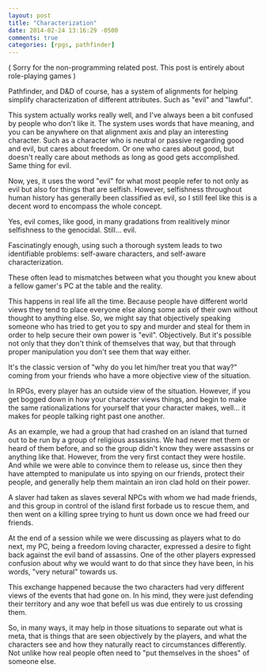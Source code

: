 ```yaml
---
layout: post
title: "Characterization"
date: 2014-02-24 13:16:29 -0500
comments: true
categories: [rpgs, pathfinder]
---
```

( Sorry for the non-programming related post. This post is entirely
about role-playing games )

Pathfinder, and D&D of course, has a system of alignments for helping simplify
characterization of different attributes. Such as "evil" and "lawful".

This system actually works really well, and I've always been a bit confused by
people who don't like it. The system uses words that have meaning, and you can
be anywhere on that alignment axis and play an interesting character. Such as
a character who is neutral or passive regarding good and evil, but cares about
freedom. Or one who cares about good, but doesn't really care about methods
as long as good gets accomplished. Same thing for evil.
<!--more-->
Now, yes, it uses the word "evil" for what most people refer to not only as
evil but also for things that are selfish. However, selfishness throughout
human history has generally been classified as evil, so I still feel like this
is a decent word to encompass the whole concept.

Yes, evil comes, like good, in many gradations from realitively minor selfishness
to the genocidal. Still... evil.

Fascinatingly enough, using such a thorough system leads to two identifiable
problems: self-aware characters, and self-aware characterization.

These often lead to mismatches between what you thought you knew about a fellow
gamer's PC at the table and the reality.

This happens in real life all the time. Because people have different world views
they tend to place everyone else along some axis of their own without thought
to anything else. So, we might say that objectively speaking someone who has
tried to get you to spy and murder and steal for them in order to help secure
their own power is "evil". Objectively.
But it's possible not only that they don't think of themselves that way, but
that through proper manipulation you don't see them that way either.

It's the classic version of "why do you let him/her treat you that way?" coming
from your friends who have a more objective view of the situation.

In RPGs, every player has an outside view of the situation. However, if you get
bogged down in how your character views things, and begin to make the same
rationalizations for yourself that your character makes, well... it makes for
people talking right past one another.

As an example, we had a group that had crashed on an island that turned out to
be run by a group of religious assassins. We had never met them or heard of
them before, and so the group didn't know they were assassins or anything like
that. However, from the very first contact they were hostile. And while we
were able to convince them to release us, since then they have attempted to
manipulate us into spying on our friends, protect their people, and generally
help them maintain an iron clad hold on their power.

A slaver had taken as slaves several NPCs with whom we had made friends, and
this group in control of the island first forbade us to rescue them, and then
went on a killing spree trying to hunt us down once we had freed our friends.

At the end of a session while we were discussing as players what to do next,
my PC, being a freedom loving character, expressed a desire to fight back
against the evil band of assassins. One of the other players expressed
confusion about why we would want to do that since they have been,
in his words, "very netural" towards us.

This exchange happened because the two characters had very different views
of the events that had gone on. In his mind, they were just defending their
territory and any woe that befell us was due entirely to us crossing them.

So, in many ways, it may help in those situations to separate out what is
meta, that is things that are seen objectively by the players, and what
the characters see and how they naturally react to circumstances differently.
Not unlike how real people often need to "put themselves in the shoes" of
someone else.
